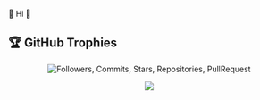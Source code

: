 🥳 Hi 🥳 

## 🏆 GitHub Trophies

<p align="center">
<img src="https://github-profile-trophy.vercel.app/?username=sakuradeveloper&column=-1&theme=gruvbox&title=Followers,Commits,Stars,Repositories,PullRequest,Issues,Organizations,MultiLanguage,Reviews" alt="Followers, Commits, Stars, Repositories, PullRequest">
</p>
<p align = "center">
  <img src = "https://github-readme-stats.vercel.app/api/top-langs/?username=sakuradeveloper&langs_count=10&layout=compact&theme=tokyonight&include_all_commits=true&line_height=27">
</p>
